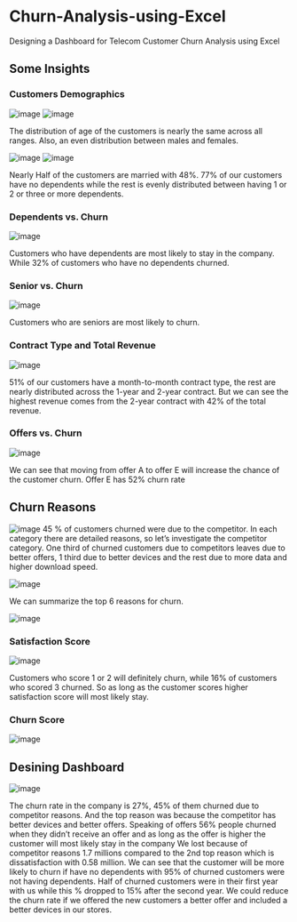 # Churn-Analysis-using-Excel
Designing a Dashboard for Telecom Customer Churn Analysis using Excel



## Some Insights 

### **Customers Demographics**

![image](https://user-images.githubusercontent.com/76915795/223754941-3647e650-091a-41f2-adb3-6f3b4b29f199.png) ![image](https://user-images.githubusercontent.com/76915795/223755446-194278c7-dade-47b3-ac63-7fa47736448d.png)


The distribution of age of the customers is nearly the same across all ranges. Also, an even distribution between males and females. 


![image](https://user-images.githubusercontent.com/76915795/223753851-640f42c6-c895-45e7-a1c6-0014ca8a733c.png) ![image](https://user-images.githubusercontent.com/76915795/223755147-49f37e3f-e7c4-462b-be0d-c1c1c72394cd.png)

Nearly Half of the customers are married with 48%. 77% of our customers have no dependents while the rest is evenly distributed between having 1 or 2 or three or more dependents.

### **Dependents vs. Churn**

![image](https://user-images.githubusercontent.com/76915795/223757590-3cbf4088-40fe-443a-9a2d-94ba4758b9ea.png)

Customers who have dependents are most likely to stay in the company. While 32% of customers who have no dependents churned.

### **Senior vs. Churn**

![image](https://user-images.githubusercontent.com/76915795/223753913-35e2f75e-1786-46bd-bebb-bf01453110d5.png)

Customers who are seniors are most likely to churn.

### **Contract Type and Total Revenue**

![image](https://user-images.githubusercontent.com/76915795/223753938-e29b0ade-8c14-4006-8b27-fe732f72b8b1.png)

51% of our customers have a month-to-month contract type, the rest are nearly distributed across the 1-year and 2-year contract. But we can see the highest revenue comes from the 2-year contract with 42% of the total revenue. 

### **Offers vs. Churn**

![image](https://user-images.githubusercontent.com/76915795/223753971-6e257a5f-77bd-430f-ba8b-51c456a534b5.png)

We can see that moving from offer A to offer E will increase the chance of the customer churn. Offer E has 52% churn rate 


## Churn Reasons

![image](https://user-images.githubusercontent.com/76915795/223758117-49cf7f22-a8c2-4bbe-ba13-a0b120ff2fa8.png)
45 % of customers churned were due to the competitor.
In each category there are detailed reasons, so let’s investigate the competitor category.
One third of churned customers due to competitors leaves due to better offers, 1 third due to better devices and the rest due to more data and higher download speed. 

![image](https://user-images.githubusercontent.com/76915795/223758315-6f6aa574-9c67-4747-b530-9670a3d9c1da.png)

We can summarize the top 6 reasons for churn. 

![image](https://user-images.githubusercontent.com/76915795/223758585-e0e78096-42ec-4784-b52d-311d2dcf0155.png)

### **Satisfaction Score**

![image](https://user-images.githubusercontent.com/76915795/223758696-01ac68e4-faae-4218-bc12-c3d7b9e1be92.png)

Customers who score 1 or 2 will definitely churn, while 16% of customers who scored 3 churned. So as long as the customer scores higher satisfaction score will most likely stay.

### **Churn Score**

![image](https://user-images.githubusercontent.com/76915795/223758943-3006be37-0e5c-4447-93cc-edb88ee77669.png)


## Desining Dashboard 

![image](https://user-images.githubusercontent.com/76915795/223759070-f301e9b6-5e97-44bd-9910-499809c94736.png)

The churn rate in the company is 27%, 45% of them churned due to competitor reasons. And the top reason was because the competitor has better devices and better offers. 
Speaking of offers 56% people churned when they didn’t receive an offer and as long as the offer is higher the customer will most likely stay in the company 
We lost because of competitor reasons 1.7 millions compared to the 2nd top reason which is dissatisfaction with 0.58 million.
We can see that the customer will be more likely to churn if have no dependents with 95% of churned customers were not having dependents. 
Half of churned customers were in their first year with us while this % dropped to 15% after the second year.
We could reduce the churn rate if we offered the new customers a better offer and included a better devices in our stores.

